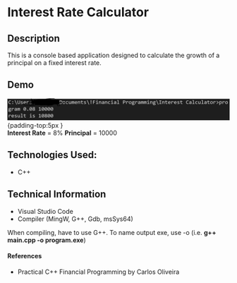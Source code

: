 # Interest Rate Calculator

## Description
This is a console based application designed to calculate the growth of a principal on a fixed interest rate.



## Demo

 ![](https://github.com/360Appz/Programming/blob/main/Financial%20Programming/Simple%20Interest%20Rate%20Calculator/Demo/Capture.PNG) {padding-top:5px } 
 <br>
 **Interest Rate** = 8% **Principal** = 10000 




## Technologies Used:
* C++

## Technical Information
* Visual Studio Code
* Compiler (MingW, G++, Gdb, msSys64)

When compiling, have to use G++. To name output exe, use -o (i.e. **g++ main.cpp -o program.exe**)

#### **References**
* Practical C++ Financial Programming by Carlos Oliveira


